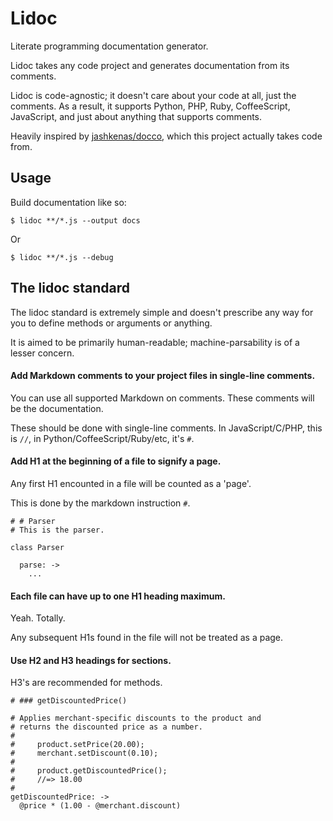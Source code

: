Lidoc
=====

Literate programming documentation generator.

Lidoc takes any code project and generates documentation from its comments.

Lidoc is code-agnostic; it doesn't care about your code at all, just the
comments.  As a result, it supports Python, PHP, Ruby, CoffeeScript, JavaScript,
and just about anything that supports comments.

Heavily inspired by [jashkenas/docco](https://github.com/jashkenas/docco), which
this project actually takes code from.

Usage
-----

Build documentation like so:

    $ lidoc **/*.js --output docs

Or

    $ lidoc **/*.js --debug

The lidoc standard
------------------

The lidoc standard is extremely simple and doesn't prescribe any way for you to
define methods or arguments or anything.

It is aimed to be primarily human-readable; machine-parsability is of a lesser
concern.

#### Add Markdown comments to your project files in single-line comments.

You can use all supported Markdown on comments. These comments will be the
documentation.

These should be done with single-line comments. In JavaScript/C/PHP, this is 
`//`, in Python/CoffeeScript/Ruby/etc, it's `#`.

#### Add H1 at the beginning of a file to signify a page.

Any first H1 encounted in a file will be counted as a 'page'.

This is done by the markdown instruction `#`.

    # # Parser
    # This is the parser.

    class Parser

      parse: ->
        ...

#### Each file can have up to one H1 heading maximum.

Yeah. Totally.

Any subsequent H1s found in the file will not be treated as a page.

#### Use H2 and H3 headings for sections.

H3's are recommended for methods.

    # ### getDiscountedPrice()

    # Applies merchant-specific discounts to the product and
    # returns the discounted price as a number.
    #
    #     product.setPrice(20.00);
    #     merchant.setDiscount(0.10);
    #
    #     product.getDiscountedPrice();
    #     //=> 18.00
    #
    getDiscountedPrice: ->
      @price * (1.00 - @merchant.discount)

